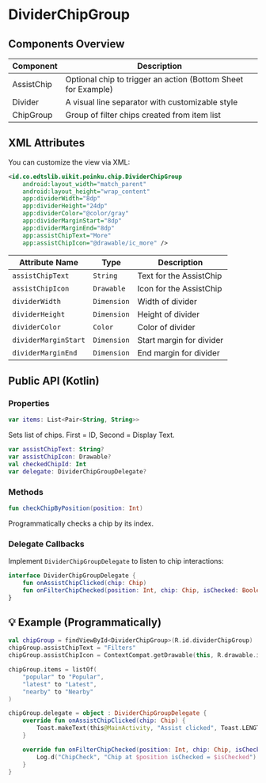 # DividerChipGroup

## Components Overview

| Component  | Description                                                   |
|------------|---------------------------------------------------------------|
| AssistChip | Optional chip to trigger an action (Bottom Sheet for Example) |
| Divider    | A visual line separator with customizable style               |
| ChipGroup  | Group of filter chips created from item list                  |


## XML Attributes

You can customize the view via XML:

```xml
<id.co.edtslib.uikit.poinku.chip.DividerChipGroup
    android:layout_width="match_parent"
    android:layout_height="wrap_content"
    app:dividerWidth="8dp"
    app:dividerHeight="24dp"
    app:dividerColor="@color/gray"
    app:dividerMarginStart="8dp"
    app:dividerMarginEnd="8dp"
    app:assistChipText="More"
    app:assistChipIcon="@drawable/ic_more" />
```

| Attribute Name       | Type        | Description              |
|----------------------|-------------|--------------------------|
| `assistChipText`     | `String`    | Text for the AssistChip  |
| `assistChipIcon`     | `Drawable`  | Icon for the AssistChip  |
| `dividerWidth`       | `Dimension` | Width of divider         |
| `dividerHeight`      | `Dimension` | Height of divider        |
| `dividerColor`       | `Color`     | Color of divider         |
| `dividerMarginStart` | `Dimension` | Start margin for divider |
| `dividerMarginEnd`   | `Dimension` | End margin for divider   |


## Public API (Kotlin)

### Properties

```kotlin 
var items: List<Pair<String, String>>
```

Sets list of chips. First = ID, Second = Display Text.

```kotlin
var assistChipText: String?
var assistChipIcon: Drawable?
val checkedChipId: Int
var delegate: DividerChipGroupDelegate?
```

### Methods

```kotlin
fun checkChipByPosition(position: Int)
```

Programmatically checks a chip by its index.

### Delegate Callbacks

Implement `DividerChipGroupDelegate` to listen to chip interactions:

```kotlin
interface DividerChipGroupDelegate {
    fun onAssistChipClicked(chip: Chip)
    fun onFilterChipChecked(position: Int, chip: Chip, isChecked: Boolean)
}
```

💡 Example (Programmatically)
-----------------------------

```kotlin
val chipGroup = findViewById<DividerChipGroup>(R.id.dividerChipGroup)
chipGroup.assistChipText = "Filters"
chipGroup.assistChipIcon = ContextCompat.getDrawable(this, R.drawable.ic_filter)

chipGroup.items = listOf(
    "popular" to "Popular", 
    "latest" to "Latest", 
    "nearby" to "Nearby"
)

chipGroup.delegate = object : DividerChipGroupDelegate {
    override fun onAssistChipClicked(chip: Chip) {
        Toast.makeText(this@MainActivity, "Assist clicked", Toast.LENGTH_SHORT).show()
    }

    override fun onFilterChipChecked(position: Int, chip: Chip, isChecked: Boolean) {
        Log.d("ChipCheck", "Chip at $position isChecked = $isChecked")
    }
}
```